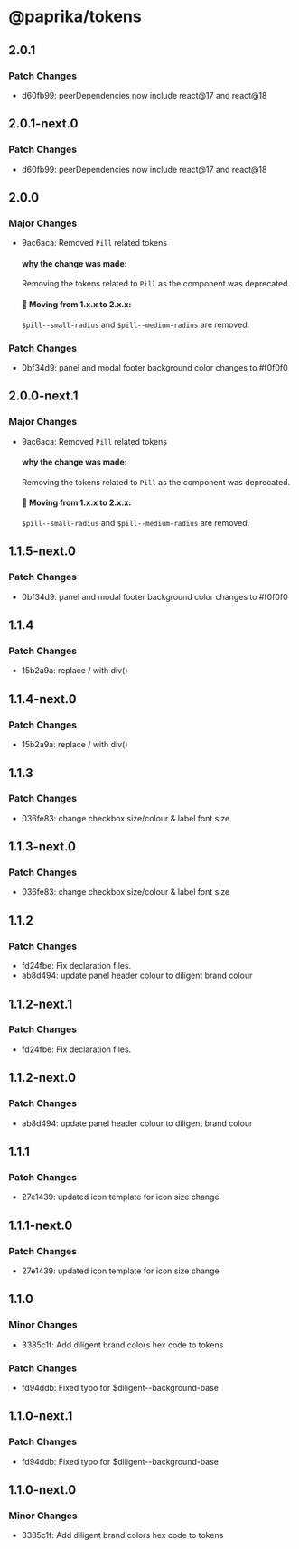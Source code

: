# @paprika/tokens

## 2.0.1

### Patch Changes

- d60fb99: peerDependencies now include react@17 and react@18

## 2.0.1-next.0

### Patch Changes

- d60fb99: peerDependencies now include react@17 and react@18

## 2.0.0

### Major Changes

- 9ac6aca: Removed `Pill` related tokens

  #### why the change was made:

  Removing the tokens related to `Pill` as the component was deprecated.

  #### 👷 Moving from 1.x.x to 2.x.x:

  `$pill--small-radius` and `$pill--medium-radius` are removed.

### Patch Changes

- 0bf34d9: panel and modal footer background color changes to #f0f0f0

## 2.0.0-next.1

### Major Changes

- 9ac6aca: Removed `Pill` related tokens

  #### why the change was made:

  Removing the tokens related to `Pill` as the component was deprecated.

  #### 👷 Moving from 1.x.x to 2.x.x:

  `$pill--small-radius` and `$pill--medium-radius` are removed.

## 1.1.5-next.0

### Patch Changes

- 0bf34d9: panel and modal footer background color changes to #f0f0f0

## 1.1.4

### Patch Changes

- 15b2a9a: replace / with div()

## 1.1.4-next.0

### Patch Changes

- 15b2a9a: replace / with div()

## 1.1.3

### Patch Changes

- 036fe83: change checkbox size/colour & label font size

## 1.1.3-next.0

### Patch Changes

- 036fe83: change checkbox size/colour & label font size

## 1.1.2

### Patch Changes

- fd24fbe: Fix declaration files.
- ab8d494: update panel header colour to diligent brand colour

## 1.1.2-next.1

### Patch Changes

- fd24fbe: Fix declaration files.

## 1.1.2-next.0

### Patch Changes

- ab8d494: update panel header colour to diligent brand colour

## 1.1.1

### Patch Changes

- 27e1439: updated icon template for icon size change

## 1.1.1-next.0

### Patch Changes

- 27e1439: updated icon template for icon size change

## 1.1.0

### Minor Changes

- 3385c1f: Add diligent brand colors hex code to tokens

### Patch Changes

- fd94ddb: Fixed typo for \$diligent--background-base

## 1.1.0-next.1

### Patch Changes

- fd94ddb: Fixed typo for \$diligent--background-base

## 1.1.0-next.0

### Minor Changes

- 3385c1f: Add diligent brand colors hex code to tokens
